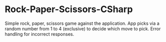 # Rock-Paper-Scissors-CSharp
Simple rock, paper, scissors game against the application. App picks via a random number from 1 to 4 (exclusive) to decide which move to pick. Error handling for incorrect responses.
